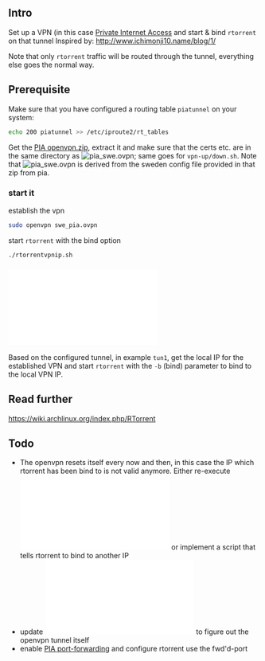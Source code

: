 ## Intro
Set up a VPN (in this case [Private Internet Access](https://www.privateinternetaccess.com) and start & bind ``rtorrent`` on that tunnel
Inspired by: http://www.ichimonji10.name/blog/1/

Note that only ``rtorrent`` traffic will be routed through the tunnel, everything else goes the normal way. 

## Prerequisite 
Make sure that you have configured a routing table ``piatunnel`` on your system:
```sh
echo 200 piatunnel >> /etc/iproute2/rt_tables
```

Get the [PIA openvpn.zip](https://www.privateinternetaccess.com/openvpn/openvpn.zip), extract it and make sure that the certs etc. are in the same directory as ![pia_swe.ovpn](pia_swe.ovpn); same goes for ``vpn-up/down.sh``. Note that ![pia_swe.ovpn](pia_swe.ovpn) is derived from the sweden config file provided in that zip from pia.

### start it
establish the vpn
```sh
sudo openvpn swe_pia.ovpn
```
start ``rtorrent`` with the bind option
```sh
./rtorrentvpnip.sh
```

### ![rtorrentvpnip.sh](rtorrentvpnip.sh) 
Based on the configured tunnel, in example ``tun1``, get the local IP for the established VPN and start ``rtorrent`` with the ``-b`` (bind) parameter to bind to the local VPN IP.

## Read further
https://wiki.archlinux.org/index.php/RTorrent

## Todo
* The openvpn resets itself every now and then, in this case the IP which rtorrent has been bind to is not valid anymore. Either re-execute ![rtorrentvpnip.sh](rtorrentvpnip.sh) or implement a script that tells rtorrent to bind to another IP 
* update ![rtorrentvpnip.sh](rtorrentvpnip.sh) to figure out the openvpn tunnel itself 
* enable [PIA port-forwarding](https://www.privateinternetaccess.com/forum/discussion/180/port-forwarding-without-the-application-advanced-users) and configure rtorrent use the fwd'd-port 
